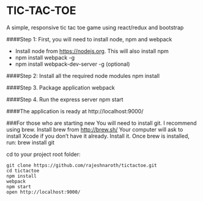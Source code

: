 # TIC-TAC-TOE
A simple, responsive tic tac toe game using react/redux and bootstrap

####Step 1: First, you will need to install node, npm and webpack
* Install node from https://nodejs.org. This will also install npm
* npm install webpack -g
* npm install webpack-dev-server -g (optional)

####Step 2: Install all the required node modules
    npm install

####Step 3. Package application 
	webpack

####Step 4. Run the express server
    npm start

####The application is ready at  http://localhost:9000/

###For those who are starting new
You will need to install git. I recommend using brew.
Install brew from http://brew.sh/
Your computer will ask to install Xcode if you don’t have it already. Install it.
Once brew is installed, run:
    brew install git

cd to your project root folder:

    git clone https://github.com/rajeshnaroth/tictactoe.git
    cd tictactoe
    npm install
    webpack
    npm start
    open http://localhost:9000/
